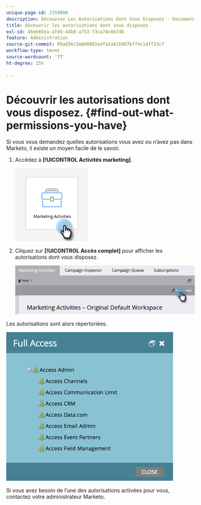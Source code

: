 ```yaml
---
unique-page-id: 2359898
description: Découvrez Les Autorisations Dont Vous Disposez - Documents Marketo - Documentation Du Produit
title: Découvrir les autorisations dont vous disposez.
exl-id: 46eb65ea-afd9-44b8-a753-f3ca74c6b74b
feature: Administration
source-git-commit: 09a656c3a0d0002edfa1a61b987bff4c1dff33cf
workflow-type: tm+mt
source-wordcount: '77'
ht-degree: 15%

---
```


# Découvrir les autorisations dont vous disposez. {#find-out-what-permissions-you-have}

Si vous vous demandez quelles autorisations vous avez ou n’avez pas dans Marketo, il existe un moyen facile de le savoir.

1. Accédez à **[!UICONTROL Activités marketing]**.

   ![](assets/find-out-what-permissions-you-have-1.png)

1. Cliquez sur **[!UICONTROL Accès complet]** pour afficher les autorisations dont vous disposez.

   ![](assets/find-out-what-permissions-you-have-2.png)

Les autorisations sont alors répertoriées.

![](assets/find-out-what-permissions-you-have-3.png)

Si vous avez besoin de l’une des autorisations activées pour vous, contactez votre administrateur Marketo.
